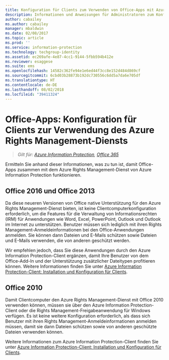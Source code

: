 ```yaml
---
title: Konfiguration für Clients zum Verwenden von Office-Apps mit Azure RMS von AIP
description: Informationen und Anweisungen für Administratoren zum Konfigurieren von Office-Apps für den Einsatz mit dem Azure Rights Management-Dienst von Azure Information Protection.
author: cabailey
ms.author: cabailey
manager: mbaldwin
ms.date: 02/08/2017
ms.topic: article
ms.prod: ''
ms.service: information-protection
ms.technology: techgroup-identity
ms.assetid: ec269afe-4e87-4cc1-9144-5fbb594b412e
ms.reviewer: esaggese
ms.suite: ems
ms.openlocfilehash: 14582c362fe94e1e6ed44f3cc8e152d484d869cf
ms.sourcegitcommit: 6cbd03b28873b192dc730556c6dd5a7da6e705df
ms.translationtype: HT
ms.contentlocale: de-DE
ms.lasthandoff: 08/02/2018
ms.locfileid: "39411324"
---
```

# <a name="office-apps-configuration-for-clients-to-use-the-azure-rights-management-service"></a>Office-Apps: Konfiguration für Clients zur Verwendung des Azure Rights Management-Diensts

>*Gilt für: [Azure Information Protection](https://azure.microsoft.com/pricing/details/information-protection), [Office 365](http://download.microsoft.com/download/E/C/F/ECF42E71-4EC0-48FF-AA00-577AC14D5B5C/Azure_Information_Protection_licensing_datasheet_EN-US.pdf)*


Ermitteln Sie anhand dieser Informationen, was zu tun ist, damit Office-Apps zusammen mit dem Azure Rights Management-Dienst von Azure Information Protection funktionieren.

## <a name="office-2016-and-office-2013"></a>Office 2016 und Office 2013
Da diese neueren Versionen von Office native Unterstützung für den Azure Rights Management-Dienst bieten, ist keine Clientcomputerkonfiguration erforderlich, um die Features für die Verwaltung von Informationsrechten (IRM) für Anwendungen wie Word, Excel, PowerPoint, Outlook und Outlook im Internet zu unterstützen. Benutzer müssen sich lediglich mit ihren Rights Management-Anmeldeinformationen bei den Office-Anwendungen anmelden. Sie können dann Dateien und E-Mails schützen sowie Dateien und E-Mails verwenden, die von anderen geschützt werden.

Wir empfehlen jedoch, dass Sie diese Anwendungen durch den Azure Information Protection-Client ergänzen, damit Ihre Benutzer von dem Office-Add-In und der Unterstützung zusätzlicher Dateitypen profitieren können. Weitere Informationen finden Sie unter [Azure Information Protection-Client: Installation und Konfiguration für Clients](configure-client.md).

## <a name="office-2010"></a>Office 2010
Damit Clientcomputer den Azure Rights Management-Dienst mit Office 2010 verwenden können, müssen sie über den Azure Information Protection-Client oder die Rights Management-Freigabeanwendung für Windows verfügen. Es ist keine weitere Konfiguration erforderlich, als dass sich Benutzer mit ihren Rights Management-Anmeldeinformationen anmelden müssen, damit sie dann Dateien schützen sowie von anderen geschützte Dateien verwenden können.

Weitere Informationen zum Azure Information Protection-Client finden Sie unter [Azure Information Protection-Client: Installation und Konfiguration für Clients](configure-client.md).

